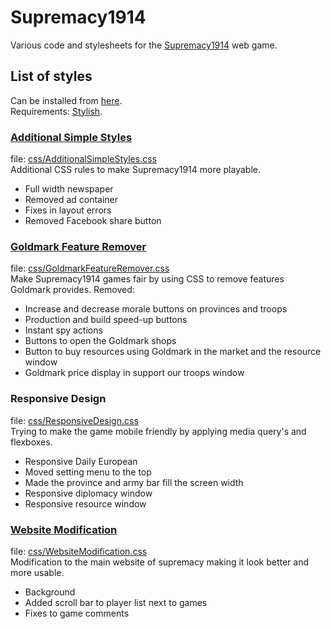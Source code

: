 # Supremacy1914
Various code and stylesheets for the [Supremacy1914](http://www.supremacy1914.com/) web game.

## List of styles

Can be installed from [here](https://userstyles.org/users/333725).  
Requirements: [Stylish](https://userstyles.org/).

### [Additional Simple Styles](https://userstyles.org/styles/128056/supremacy-1914-additional-simple-styles)

file: [css/AdditionalSimpleStyles.css](https://github.com/joostsijm/Supremacy1914/blob/master/css/AdditionalSimpleStyles.css)  
Additional CSS rules to make Supremacy1914  more playable.
* Full width newspaper
* Removed ad container
* Fixes in layout errors
* Removed Facebook share button

### [Goldmark Feature Remover](https://userstyles.org/styles/128073/supremacy-1914-goldmark-feature-remover)

file: [css/GoldmarkFeatureRemover.css](https://github.com/joostsijm/Supremacy1914/blob/master/css/GoldmarkFeatureRemover.css)  
Make Supremacy1914 games fair by using CSS to remove features Goldmark provides.
Removed:
* Increase and decrease morale buttons on provinces and troops
* Production and build speed-up buttons
* Instant spy actions
* Buttons to open the Goldmark shops
* Button to buy resources using Goldmark in the market and the resource window
* Goldmark price display in support our troops window 

### Responsive Design

file: [css/ResponsiveDesign.css](https://github.com/joostsijm/Supremacy1914/blob/master/css/ResponsiveDesign.css)  
Trying to make the game mobile friendly by applying media query's and flexboxes.
* Responsive Daily European
* Moved setting menu to the top
* Made the province and army bar fill the screen width
* Responsive diplomacy window
* Responsive resource window

### [Website Modification](https://userstyles.org/styles/132142/supremacy-1914-website-modification)

file: [css/WebsiteModification.css](https://github.com/joostsijm/Supremacy1914/blob/master/css/WebsiteModification.css)  
Modification to the main website of supremacy making it look better and more usable.
* Background
* Added scroll bar to player list next to games
* Fixes to game comments
